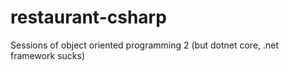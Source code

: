 # restaurant-csharp
Sessions of object oriented programming 2 (but dotnet core, .net framework sucks)
